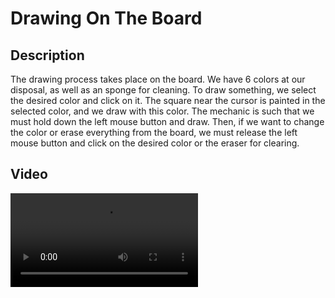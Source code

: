 <h1 align="left"> Drawing On The Board</h1>
<h2 align="leftr">Description</h2>
<p align="leftr">The drawing process takes place on the board. We have 6 colors at our disposal, as well as an sponge for cleaning. To draw something, we select the desired color and click on it. The square near the cursor is painted in the selected color, and we draw with this color. The mechanic is such that we must hold down the left mouse button and draw. Then, if we want to change the color or erase everything from the board, we must release the left mouse button and click on the desired color or the eraser for clearing.</p>
<h2 align="leftr">Video</h2>
<video src="https://github.com/EvgeniySerookiy/DrawingOnTheBoard/issues/3#issue-2185754026"</video>
